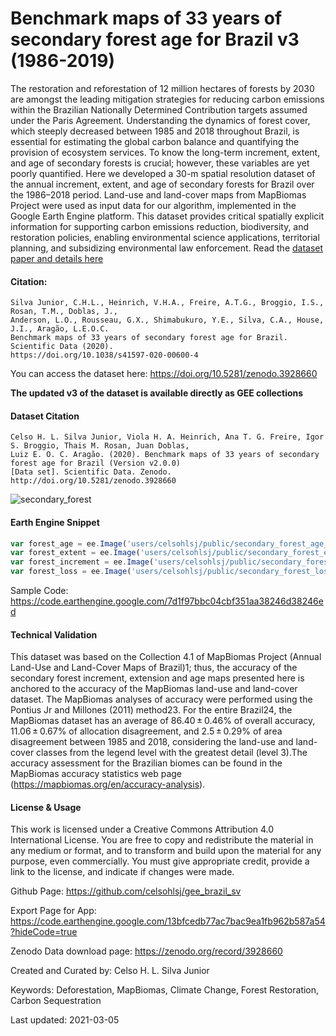 # Benchmark maps of 33 years of secondary forest age for Brazil v3 (1986-2019)

The restoration and reforestation of 12 million hectares of forests by 2030 are amongst the leading mitigation strategies for reducing carbon emissions within the Brazilian Nationally Determined Contribution targets assumed under the Paris Agreement. Understanding the dynamics of forest cover, which steeply decreased between 1985 and 2018 throughout Brazil, is essential for estimating the global carbon balance and quantifying the provision of ecosystem services. To know the long-term increment, extent, and age of secondary forests is crucial; however, these variables are yet poorly quantified. Here we developed a 30-m spatial resolution dataset of the annual increment, extent, and age of secondary forests for Brazil over the 1986–2018 period. Land-use and land-cover maps from MapBiomas Project were used as input data for our algorithm, implemented in the Google Earth Engine platform. This dataset provides critical spatially explicit information for supporting carbon emissions reduction, biodiversity, and restoration policies, enabling environmental science applications, territorial planning, and subsidizing environmental law enforcement. Read the [dataset paper and details here](https://www.nature.com/articles/s41597-020-00600-4)

#### Citation:

```
Silva Junior, C.H.L., Heinrich, V.H.A., Freire, A.T.G., Broggio, I.S., Rosan, T.M., Doblas, J.,
Anderson, L.O., Rousseau, G.X., Shimabukuro, Y.E., Silva, C.A., House, J.I., Aragão, L.E.O.C.
Benchmark maps of 33 years of secondary forest age for Brazil. Scientific Data (2020).
https://doi.org/10.1038/s41597-020-00600-4
```

You can access the dataset here: https://doi.org/10.5281/zenodo.3928660

**The updated v3 of the dataset is available directly as GEE collections**

#### Dataset Citation

```
Celso H. L. Silva Junior, Viola H. A. Heinrich, Ana T. G. Freire, Igor S. Broggio, Thais M. Rosan, Juan Doblas,
Luiz E. O. C. Aragão. (2020). Benchmark maps of 33 years of secondary forest age for Brazil (Version v2.0.0)
[Data set]. Scientific Data. Zenodo. http://doi.org/10.5281/zenodo.3928660
```

![secondary_forest](https://user-images.githubusercontent.com/6677629/118372534-c07bb300-b577-11eb-87cb-5e3d807a5396.gif)

#### Earth Engine Snippet

```js
var forest_age = ee.Image('users/celsohlsj/public/secondary_forest_age_collection5_v3');
var forest_extent = ee.Image('users/celsohlsj/public/secondary_forest_extent_collection5_v3');
var forest_increment = ee.Image('users/celsohlsj/public/secondary_forest_increment_collection5_v3');
var forest_loss = ee.Image('users/celsohlsj/public/secondary_forest_loss_collection5_v3');
```

Sample Code: https://code.earthengine.google.com/7d1f97bbc04cbf351aa38246d38246ed

#### Technical Validation
This dataset was based on the Collection 4.1 of MapBiomas Project (Annual Land-Use and Land-Cover Maps of Brazil)1; thus, the accuracy of the secondary forest increment, extension and age maps presented here is anchored to the accuracy of the MapBiomas land-use and land-cover dataset. The MapBiomas analyses of accuracy were performed using the Pontius Jr and Millones (2011) method23. For the entire Brazil24, the MapBiomas dataset has an average of 86.40 ± 0.46% of overall accuracy, 11.06 ± 0.67% of allocation disagreement, and 2.5 ± 0.29% of area disagreement between 1985 and 2018, considering the land-use and land-cover classes from the legend level with the greatest detail (level 3).The accuracy assessment for the Brazilian biomes can be found in the MapBiomas accuracy statistics web page (https://mapbiomas.org/en/accuracy-analysis).

#### License & Usage
This work is licensed under a Creative Commons Attribution 4.0 International License. You are free to copy and redistribute the material in any medium or format, and to transform and build upon the material for any purpose, even commercially. You must give appropriate credit, provide a link to the license, and indicate if changes were made.

Github Page: https://github.com/celsohlsj/gee_brazil_sv

Export Page for App: https://code.earthengine.google.com/13bfcedb77ac7bac9ea1fb962b587a54?hideCode=true

Zenodo Data download page: https://zenodo.org/record/3928660

Created and Curated by: Celso H. L. Silva Junior

Keywords: Deforestation, MapBiomas, Climate Change, Forest Restoration, Carbon Sequestration

Last updated: 2021-03-05

